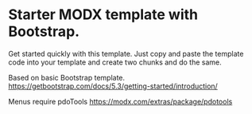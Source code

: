 # Starter MODX template with Bootstrap.

Get started quickly with this template. Just copy and paste the template code into your template and create two chunks and do the same.

Based on basic Bootstrap template. https://getbootstrap.com/docs/5.3/getting-started/introduction/

Menus require pdoTools https://modx.com/extras/package/pdotools
